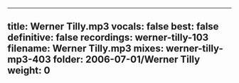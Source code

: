 
---
title: Werner Tilly.mp3
vocals: false
best: false
definitive: false
recordings: werner-tilly-103
filename: Werner Tilly.mp3
mixes: werner-tilly-mp3-403
folder: 2006-07-01/Werner Tilly
weight: 0
---
